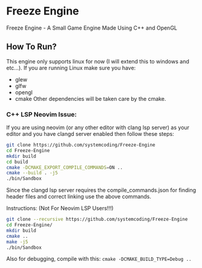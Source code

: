 # Freeze Engine
Freeze Engine - A Small Game Engine Made Using C++ and OpenGL

## How To Run?
This engine only supports linux for now (I will extend this to windows and etc...). If you are running Linux make sure you have:
- glew
- glfw
- opengl
- cmake
Other dependencies will be taken care by the cmake.

### C++ LSP Neovim Issue:
If you are using neovim (or any other editor with clang lsp server) as your editor and you have clangd server enabled then follow these steps:
```bash
git clone https://github.com/systemcoding/Freeze-Engine
cd Freeze-Engine
mkdir build
cd build
cmake -DCMAKE_EXPORT_COMPILE_COMMANDS=ON ..
cmake --build . -j5
./bin/Sandbox
```
Since the clangd lsp server requires the compile_commands.json for finding header files and correct linking use the above commands.

Instructions: (Not For Neovim LSP Users!!!)
```bash
git clone --recursive https://github.com/systemcoding/Freeze-Engine
cd Freeze-Engine/
mkdir build
cmake ..
make -j5
./bin/Sandbox
```
Also for debugging, compile with this: `cmake -DCMAKE_BUILD_TYPE=Debug ..`
